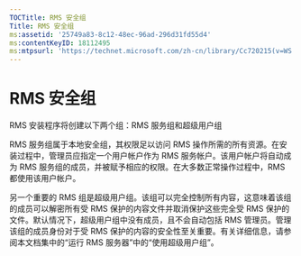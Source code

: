 ```yaml
---
TOCTitle: RMS 安全组
Title: RMS 安全组
ms:assetid: '25749a83-8c12-48ec-96ad-296d31fd55d4'
ms:contentKeyID: 18112495
ms:mtpsurl: 'https://technet.microsoft.com/zh-cn/library/Cc720215(v=WS.10)'
---
```


RMS 安全组
==========

RMS 安装程序将创建以下两个组：RMS 服务组和超级用户组

RMS 服务组属于本地安全组，其权限足以访问 RMS 操作所需的所有资源。在安装过程中，管理员应指定一个用户帐户作为 RMS 服务帐户。该用户帐户将自动成为 RMS 服务组的成员，并被赋予相应的权限。在大多数正常操作过程中，RMS 都使用该用户帐户。

另一个重要的 RMS 组是超级用户组。该组可以完全控制所有内容，这意味着该组的成员可以解密所有受 RMS 保护的内容文件并取消保护这些完全受 RMS 保护的文件。默认情况下，超级用户组中没有成员，且不会自动包括 RMS 管理员。管理该组的成员身份对于受 RMS 保护的内容的安全性至关重要。有关详细信息，请参阅本文档集中的“运行 RMS 服务器”中的“使用超级用户组”。
